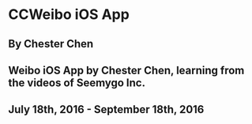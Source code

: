 # CCWeibo iOS App
## By Chester Chen
## Weibo iOS App by Chester Chen, learning from the videos of Seemygo Inc.
## July 18th, 2016 - September 18th, 2016
